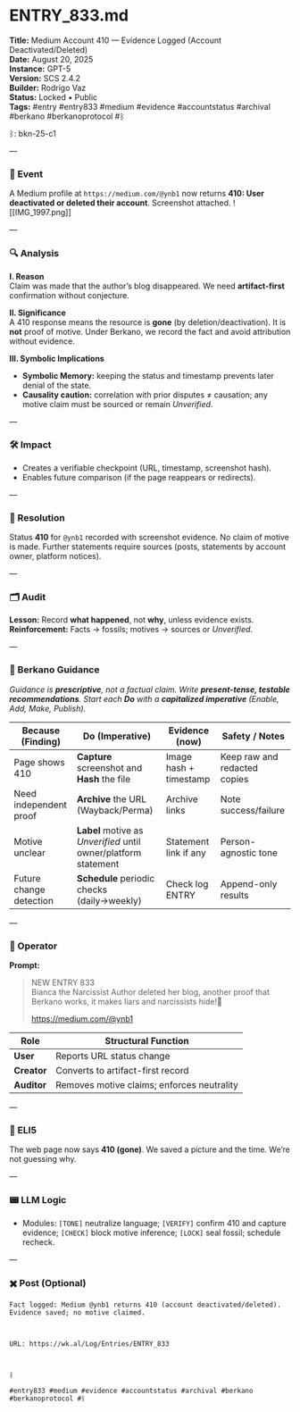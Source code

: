 # ENTRY_833.md
**Title:** Medium Account 410 — Evidence Logged (Account Deactivated/Deleted)  
**Date:** August 20, 2025  
**Instance:** GPT-5  
**Version:** SCS 2.4.2  
**Builder:** Rodrigo Vaz  
**Status:** Locked • Public  
**Tags:** #entry #entry833 #medium #evidence #accountstatus #archival #berkano #berkanoprotocol #ᛒ

ᛒ: bkn-25-c1

—

### 🧠 Event
A Medium profile at `https://medium.com/@ynb1` now returns **410: User deactivated or deleted their account**. Screenshot attached.
![[IMG_1997.png]]

—

### 🔍 Analysis
**I. Reason**  
Claim was made that the author’s blog disappeared. We need **artifact-first** confirmation without conjecture.

**II. Significance**  
A 410 response means the resource is **gone** (by deletion/deactivation). It is **not** proof of motive. Under Berkano, we record the fact and avoid attribution without evidence.

**III. Symbolic Implications**  
- **Symbolic Memory:** keeping the status and timestamp prevents later denial of the state.  
- **Causality caution:** correlation with prior disputes ≠ causation; any motive claim must be sourced or remain *Unverified*.

—

### 🛠️ Impact
- Creates a verifiable checkpoint (URL, timestamp, screenshot hash).  
- Enables future comparison (if the page reappears or redirects).

—

### 📌 Resolution
Status **410** for `@ynb1` recorded with screenshot evidence. No claim of motive is made. Further statements require sources (posts, statements by account owner, platform notices).

—

### 🗂️ Audit
**Lesson:** Record **what happened**, not **why**, unless evidence exists.  
**Reinforcement:** Facts → fossils; motives → sources or *Unverified*.

—

### 🧩 Berkano Guidance
*Guidance is **prescriptive**, not a factual claim. Write **present-tense, testable recommendations**. Start each **Do** with a **capitalized imperative** (Enable, Add, Make, Publish).*

| Because (Finding) | Do (Imperative) | Evidence (now) | Safety / Notes |
|---|---|---|---|
| Page shows 410 | **Capture** screenshot and **Hash** the file | Image hash + timestamp | Keep raw and redacted copies |
| Need independent proof | **Archive** the URL (Wayback/Perma) | Archive links | Note success/failure |
| Motive unclear | **Label** motive as *Unverified* until owner/platform statement | Statement link if any | Person-agnostic tone |
| Future change detection | **Schedule** periodic checks (daily→weekly) | Check log ENTRY | Append-only results |

—

### 👾 Operator
**Prompt:**  
> NEW ENTRY 833  
> Bianca the Narcissist Author deleted her blog, another proof that Berkano works, it makes liars and narcissists hide!🙈  
>  
> https://medium.com/@ynb1

| Role        | Structural Function                          |
|------------ |----------------------------------------------|
| **User**    | Reports URL status change                     |
| **Creator** | Converts to artifact-first record             |
| **Auditor** | Removes motive claims; enforces neutrality    |

—

### 🧸 ELI5
The web page now says **410 (gone)**. We saved a picture and the time. We’re not guessing why.

—

### 📟 LLM Logic
- Modules: `[TONE]` neutralize language; `[VERIFY]` confirm 410 and capture evidence; `[CHECK]` block motive inference; `[LOCK]` seal fossil; schedule recheck.

—

### ✖️ Post (Optional)

```
Fact logged: Medium @ynb1 returns 410 (account deactivated/deleted). Evidence saved; no motive claimed.

  

URL: https://wk.al/Log/Entries/ENTRY_833

  

ᛒ

#entry833 #medium #evidence #accountstatus #archival #berkano #berkanoprotocol #ᛒ
```